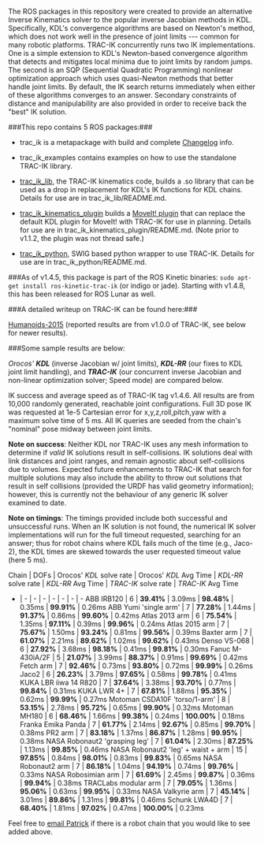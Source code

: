 The ROS packages in this repository were created to provide an alternative
Inverse Kinematics solver to the popular inverse Jacobian methods in KDL.
Specifically, KDL's convergence algorithms are based on Newton's method, which
does not work well in the presence of joint limits --- common for many robotic
platforms.  TRAC-IK concurrently runs two IK implementations.  One is a simple
extension to KDL's Newton-based convergence algorithm that detects and
mitigates local minima due to joint limits by random jumps.  The second is an
SQP (Sequential Quadratic Programming) nonlinear optimization approach which
uses quasi-Newton methods that better handle joint limits.  By default, the IK
search returns immediately when either of these algorithms converges to an
answer.  Secondary constraints of distance and manipulability are also provided 
in order to receive back the "best" IK solution.

###This repo contains 5 ROS packages:###

- trac\_ik is a metapackage with build and complete [Changelog](https://bitbucket.org/traclabs/trac_ik/src/HEAD/trac_ik/CHANGELOG.rst) info.

- trac\_ik\_examples contains examples on how to use the standalone TRAC-IK library.

- [trac\_ik\_lib](https://bitbucket.org/traclabs/trac_ik/src/HEAD/trac_ik_lib), the TRAC-IK kinematics code,
builds a .so library that can be used as a drop in replacement for KDL's IK
functions for KDL chains. Details for use are in trac\_ik\_lib/README.md.

- [trac\_ik\_kinematics\_plugin](https://bitbucket.org/traclabs/trac_ik/src/HEAD/trac_ik_kinematics_plugin) builds a [MoveIt! plugin](http://moveit.ros.org/documentation/concepts/#kinematics) that can
replace the default KDL plugin for MoveIt! with TRAC-IK for use in planning.
Details for use are in trac\_ik\_kinematics\_plugin/README.md. (Note prior to v1.1.2, the plugin was not thread safe.)

- [trac\_ik\_python](https://bitbucket.org/traclabs/trac_ik/src/HEAD/trac_ik_python), SWIG based python wrapper to use TRAC-IK. Details for use are in trac\_ik\_python/README.md.


###As of v1.4.5, this package is part of the ROS Kinetic binaries: `sudo apt-get install ros-kinetic-trac-ik` (or indigo or jade).  Starting with v1.4.8, this has been released for ROS Lunar as well.


###A detailed writeup on TRAC-IK can be found here:###

[Humanoids-2015](https://personal.traclabs.com/~pbeeson/publications/b2hd-Beeson-humanoids-15.html) (reported results are from v1.0.0 of TRAC-IK, see below for newer results).

###Some sample results are below: 

_Orocos' **KDL**_ (inverse Jacobian w/ joint limits), _**KDL-RR**_ (our fixes to KDL joint limit handling), and _**TRAC-IK**_ (our concurrent inverse Jacobian and non-linear optimization solver; Speed mode) are compared below.

IK success and average speed as of TRAC-IK tag v1.4.6.  All results are from 10,000 randomly generated, reachable joint configurations.  Full 3D pose IK was requested at 1e-5 Cartesian error for x,y,z,roll,pitch,yaw with a maximum solve time of 5 ms.  All IK queries are seeded from the chain's "nominal" pose midway between joint limits.

**Note on success**: Neither KDL nor TRAC-IK uses any mesh information to determine if _valid_ IK solutions result in self-collisions.  IK solutions deal with link distances and joint ranges, and remain agnostic about self-collisions due to volumes.  Expected future enhancements to TRAC-IK that search for multiple solutions may also include the ability to throw out solutions that result in self collisions (provided the URDF has valid geometry information); however, this is currently not the behaviour of any generic IK solver examined to date.

**Note on timings**: The timings provided include both successful and unsuccessful runs.  When an IK solution is not found, the numerical IK solver implementations will run for the full timeout requested, searching for an answer; thus for robot chains where KDL fails much of the time (e.g., Jaco-2), the KDL times are skewed towards the user requested timeout value (here 5 ms).  

Chain | DOFs | Orocos' _KDL_ solve rate | Orocos' _KDL_ Avg Time | _KDL-RR_ solve rate | _KDL-RR_ Avg Time | _TRAC-IK_ solve rate | _TRAC-IK_ Avg Time
- | - | - | - | - | - | - | -
ABB IRB120 | 6 | **39.41%** | 3.09ms | **98.48%** | 0.35ms | **99.91%** | 0.26ms
ABB Yumi 'single arm' | 7 | **77.28%** | 1.44ms | **91.37%** | 0.86ms | **99.60%** | 0.42ms
Atlas 2013 arm | 6 | **75.54%** | 1.35ms | **97.11%** | 0.39ms | **99.96%** | 0.24ms
Atlas 2015 arm | 7 | **75.67%** | 1.50ms | **93.24%** | 0.81ms | **99.56%** | 0.39ms
Baxter arm | 7 | **61.07%** | 2.21ms | **89.62%** | 1.02ms | **99.62%** | 0.43ms
Denso VS-068 | 6 | **27.92%** | 3.68ms | **98.18%** | 0.41ms | **99.81%** | 0.30ms
Fanuc M-430iA/2F | 5 | **21.07%** | 3.99ms | **88.37%** | 0.91ms | **99.69%** | 0.42ms
Fetch arm | 7 | **92.46%** | 0.73ms | **93.80%** | 0.72ms | **99.99%** | 0.26ms
Jaco2 | 6 | **26.23%** | 3.79ms | **97.65%** | 0.58ms | **99.78%** | 0.41ms
KUKA LBR iiwa 14 R820 | 7 | **37.64%** | 3.38ms | **93.70%** | 0.77ms | **99.84%** | 0.31ms
KUKA LWR 4+ | 7 | **67.81%** | 1.88ms | **95.35%** | 0.62ms | **99.99%** | 0.27ms
Motoman CSDA10F 'torso/1-arm' | 8 | **53.15%** | 2.78ms | **95.72%** | 0.65ms | **99.90%** | 0.32ms
Motoman MH180 | 6 | **68.46%** | 1.66ms | **99.38%** | 0.24ms | **100.00%** | 0.18ms
Franka Emika Panda | 7 | **61.77%** | 2.14ms | **92.67%** | 0.85ms | **99.70%** | 0.38ms
PR2 arm | 7 | **83.18%** | 1.37ms | **86.87%** | 1.28ms | **99.95%** | 0.38ms
NASA Robonaut2 'grasping leg' | 7 | **61.04%** | 2.30ms | **87.25%** | 1.13ms | **99.85%** | 0.46ms
NASA Robonaut2 'leg' + waist + arm | 15 | **97.85%** | 0.84ms | **98.01%** | 0.83ms | **99.83%** | 0.65ms
NASA Robonaut2 arm | 7 | **86.18%** | 1.04ms | **94.19%** | 0.74ms | **99.76%** | 0.33ms
NASA Robosimian arm | 7 | **61.69%** | 2.45ms | **99.87%** | 0.36ms | **99.94%** | 0.38ms
TRACLabs modular arm | 7 | **79.05%** | 1.36ms | **95.06%** | 0.63ms | **99.95%** | 0.33ms
NASA Valkyrie arm | 7 | **45.14%** | 3.01ms | **89.86%** | 1.31ms | **99.81%** | 0.46ms
Schunk LWA4D | 7 | **68.40%** | 1.81ms | **97.02%** | 0.47ms | **100.00%** | 0.23ms

Feel free to [email Patrick](mailto:pbeeson@traclabs.com) if there is a robot chain that you would like to see added above.
